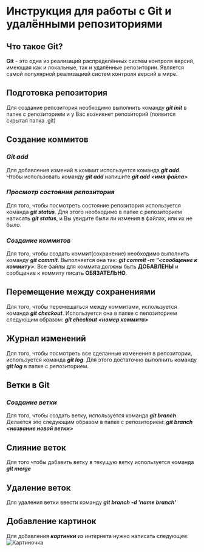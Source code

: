 # Инструкция для работы с Git и удалёнными репозиториями

## **Что такое Git?**
**Git** - это одна из реализаций распределённых систем контроля версий, имеющая как и локальные, так и удалённые репозитории. Является самой популярной реализацией систем контроля версий в мире.
## **Подготовка репозитория**
Для создание репозитория необходимо выполнить команду ***git init*** в папке с репозиторием и у Вас возникнет репозиторий (появится скрытая папка .git)

## **Создание коммитов**

### ***Git add***
Для добавления измений в коммит используется команда ***git add***. Чтобы использовать команду ***git add*** напишите ***git add <имя файла>***

### ***Просмотр состояния репозитория***
Для того, чтобы посмотреть состояние репозитория используется команда ***git status***. Для этого необходимо в папке с репозиторием написать ***git status***, и Вы увидите были ли измения в файлах, или их не было.

### ***Создание коммитов***
Для того, чтобы создать коммит(сохранение) необходимо выполнить команду ***git commit***. Выполняется она так: ***git commit -m "<сообщение к коммиту>***. Все файлы для коммита должны быть **ДОБАВЛЕНЫ** и сообщение к коммиту писать **ОБЯЗАТЕЛЬНО**.

## **Перемещение между сохранениями**
Для того, чтобы перемещаться между коммитами, используется команда ***git checkout***. Используется она в папке с пепозиторием следующим образом: ***git checkout <номер коммита>***

## **Журнал изменений**
Для того, чтобы посмотреть все сделанные изменения в репозитории, используется команда ***git log***. Для этого достаточно выполнить команду ***git log*** в папке с репозиторием.

## **Ветки в Git**

### ***Создание ветки***

Для того, чтобы создать ветку, используется команда ***git branch***. Делается это следующим образом в папке с репозиторием: ***git branch <название новой ветки>***

## **Слияние веток**

Для того чтобы дабавить ветку в текущую ветку используется команда ***git merge <name branch>***

## **Удаление веток**
Для удаления ветки ввести команду ***git branch -d 'name branch'***
## **Добавление картинок**
Для добавления ***картинки*** из интернета нужно написать следующее: ![Картиночка](https://static.wikia.nocookie.net/lotr/images/8/8b/DOiAi2WUEAE3A1Y.0.jpg/revision/latest?cb=20200305221819)
